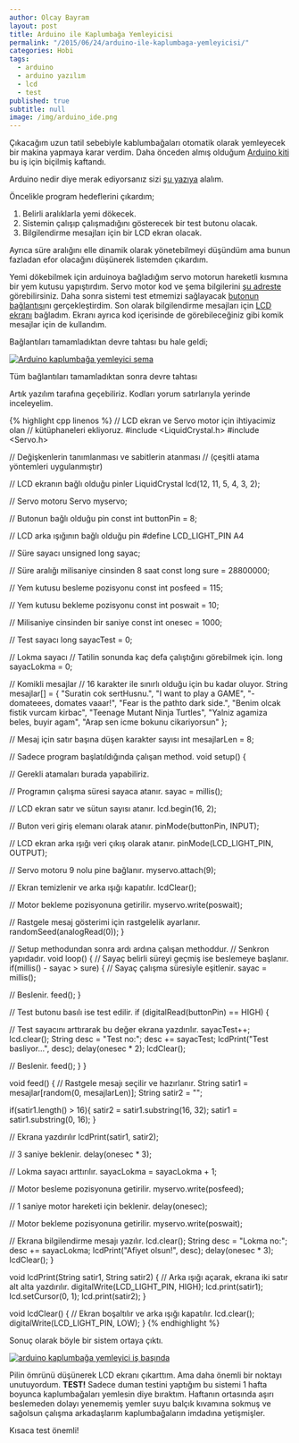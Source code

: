 ```yaml
---
author: Olcay Bayram
layout: post
title: Arduino ile Kaplumbağa Yemleyicisi
permalink: "/2015/06/24/arduino-ile-kaplumbaga-yemleyicisi/"
categories: Hobi
tags: 
  - arduino
  - arduino yazılım
  - lcd
  - test
published: true
subtitle: null
image: /img/arduino_ide.png
---
```


Çıkacağım uzun tatil sebebiyle kablumbağaları otomatik olarak yemleyecek bir makina yapmaya karar verdim. Daha önceden almış olduğum <a href="http://www.robotistan.com/Orjinal-Arduino-Super-Baslangic-Seti-Rev3,PR-954.html" target="_blank">Arduino kiti</a> bu iş için biçilmiş kaftandı.

Arduino nedir diye merak ediyorsanız sizi [şu yazıya][1] alalım.

Öncelikle program hedeflerini çıkardım;

  1. Belirli aralıklarla yemi dökecek.
  2. Sistemin çalışıp çalışmadığını gösterecek bir test butonu olacak.
  3. Bilgilendirme mesajları için bir LCD ekran olacak.

<!--more-->

Ayrıca süre aralığını elle dinamik olarak yönetebilmeyi düşündüm ama bunun fazladan efor olacağını düşünerek listemden çıkardım.

Yemi dökebilmek için arduinoya bağladığım servo motorun hareketli kısmına bir yem kutusu yapıştırdım. Servo motor kod ve şema bilgilerini <a href="http://www.arduino.cc/en/Tutorial/Sweep" target="_blank">şu adreste</a> görebilirsiniz. Daha sonra sistemi test etmemizi sağlayacak <a href="http://www.arduino.cc/en/Tutorial/Button" target="_blank">butonun bağlantısı</a>nı gerçekleştirdim. Son olarak bilgilendirme mesajları için <a href="https://www.arduino.cc/en/Tutorial/HelloWorld" target="_blank">LCD ekranı</a> bağladım. Ekranı ayrıca kod içerisinde de görebileceğiniz gibi komik mesajlar için de kullandım.

Bağlantıları tamamladıktan devre tahtası bu hale geldi;

[![Arduino kaplumbağa yemleyici şema](/wp-content/uploads/2015/06/arduino_kaplumbaga_yemleyici_sema-604x270.png)][2]

Tüm bağlantıları tamamladıktan sonra devre tahtası 

Artık yazılım tarafına geçebiliriz. Kodları yorum satırlarıyla yerinde inceleyelim.

{% highlight cpp linenos %}
// LCD ekran ve Servo motor için ihtiyacimiz olan
// kütüphaneleri ekliyoruz.
#include <LiquidCrystal.h>
#include <Servo.h>

// Değişkenlerin tanımlanması ve sabitlerin atanması
// (çeşitli atama yöntemleri uygulanmıştır)

// LCD ekranın bağlı olduğu pinler
LiquidCrystal lcd(12, 11, 5, 4, 3, 2);

// Servo motoru
Servo myservo;

// Butonun bağlı olduğu pin
const int buttonPin = 8; 

// LCD arka ışığının bağlı olduğu pin
#define LCD_LIGHT_PIN A4

// Süre sayacı
unsigned long sayac; 

// Süre aralığı milisaniye cinsinden 8 saat
const long sure = 28800000;

// Yem kutusu besleme pozisyonu
const int posfeed = 115;

// Yem kutusu bekleme pozisyonu
const int poswait = 10; 

// Milisaniye cinsinden bir saniye
const int onesec = 1000; 

// Test sayacı
long sayacTest = 0; 

// Lokma sayacı
// Tatilin sonunda kaç defa çalıştığını görebilmek için.
long sayacLokma = 0; 

// Komikli mesajlar
// 16 karakter ile sınırlı olduğu için bu kadar oluyor.
String mesajlar[] = {
 "Suratin cok sertHusnu.",
 "I want to play a GAME",
 "- domateees, domates vaaar!",
 "Fear is the pathto dark side.",
 "Benim olcak fistik vurcam kirbac",
 "Teenage Mutant Ninja Turtles",
 "Yalniz agamiza beles, buyir agam",
 "Arap sen icme bokunu cikariyorsun"
};

// Mesaj için satır başına düşen karakter sayısı
int mesajlarLen = 8;

// Sadece program başlatıldığında çalışan method.
void setup() {

 // Gerekli atamaları burada yapabiliriz.

 // Programın çalışma süresi sayaca atanır.
 sayac = millis(); 

 // LCD ekran satır ve sütun sayısı atanır.
 lcd.begin(16, 2); 

 // Buton veri giriş elemanı olarak atanır.
 pinMode(buttonPin, INPUT);

 // LCD ekran arka ışığı veri çıkış olarak atanır.
 pinMode(LCD_LIGHT_PIN, OUTPUT);

 // Servo motoru 9 nolu pine bağlanır.
 myservo.attach(9); 

 // Ekran temizlenir ve arka ışığı kapatılır.
 lcdClear(); 

 // Motor bekleme pozisyonuna getirilir.
 myservo.write(poswait);

 // Rastgele mesaj gösterimi için rastgelelik ayarlanır.
 randomSeed(analogRead(0));
}

// Setup methodundan sonra ardı ardına çalışan methoddur.
// Senkron yapıdadır.
void loop() {
 // Sayaç belirli süreyi geçmiş ise beslemeye başlanır.
 if(millis() - sayac > sure) {
 // Sayaç çalışma süresiyle eşitlenir.
 sayac = millis(); 

 // Beslenir.
 feed();
 }

 // Test butonu basılı ise test edilir.
 if (digitalRead(buttonPin) == HIGH) {

 // Test sayacını arttırarak bu değer ekrana yazdırılır.
 sayacTest++;
 lcd.clear();
 String desc = "Test no:";
 desc += sayacTest;
 lcdPrint("Test basliyor...", desc);
 delay(onesec * 2);
 lcdClear();

 // Beslenir.
 feed();
 }
}

void feed() {
 // Rastgele mesajı seçilir ve hazırlanır.
 String satir1 = mesajlar[random(0, mesajlarLen)];
 String satir2 = "";

 if(satir1.length() > 16){
 satir2 = satir1.substring(16, 32);
 satir1 = satir1.substring(0, 16);
 }

 // Ekrana yazdırılır
 lcdPrint(satir1, satir2);

 // 3 saniye beklenir.
 delay(onesec * 3);

 // Lokma sayacı arttırılır.
 sayacLokma = sayacLokma + 1; 

 // Motor besleme pozisyonuna getirilir.
 myservo.write(posfeed);

 // 1 saniye motor hareketi için beklenir.
 delay(onesec);

 // Motor bekleme pozisyonuna getirilir.
 myservo.write(poswait);

 // Ekrana bilgilendirme mesajı yazılır.
 lcd.clear();
 String desc = "Lokma no:";
 desc += sayacLokma;
 lcdPrint("Afiyet olsun!", desc);
 delay(onesec * 3);
 lcdClear();
}

void lcdPrint(String satir1, String satir2) {
 // Arka ışığı açarak, ekrana iki satır alt alta yazdırılır.
 digitalWrite(LCD_LIGHT_PIN, HIGH);
 lcd.print(satir1);
 lcd.setCursor(0, 1);
 lcd.print(satir2);
}

void lcdClear() {
 // Ekran boşaltılır ve arka ışığı kapatılır.
 lcd.clear();
 digitalWrite(LCD_LIGHT_PIN, LOW);
}
{% endhighlight %}

Sonuç olarak böyle bir sistem ortaya çıktı.

[![arduino kaplumbağa yemleyici iş başında](/wp-content/uploads/2015/06/arduino_kaplumbaga_yemleyici_is_basinda-604x270.jpg)][3]

Pilin ömrünü düşünerek LCD ekranı çıkarttım. Ama daha önemli bir noktayı unutuyordum. **TEST!** Sadece duman testini yaptığım bu sistemi 1 hafta boyunca kaplumbağaları yemlesin diye bıraktım. Haftanın ortasında aşırı beslemeden dolayı yenememiş yemler suyu balçık kıvamına sokmuş ve sağolsun çalışma arkadaşlarım kaplumbağaların imdadına yetişmişler.

Kısaca test önemli!

 [1]: http://otomatikmuhendis.com/2015/06/13/arduino-nedir/
 [2]: http://otomatikmuhendis.com/wp-content/uploads/2015/06/arduino_kaplumbaga_yemleyici_sema.png
 [3]: http://otomatikmuhendis.com/wp-content/uploads/2015/06/arduino_kaplumbaga_yemleyici_is_basinda.jpg
